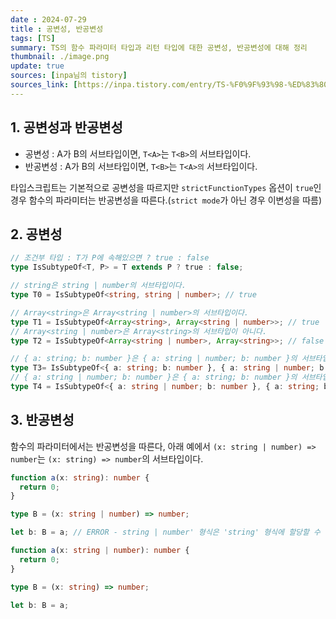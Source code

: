 ```yaml
---
date : 2024-07-29
title : 공변성, 반공변성
tags: [TS]
summary: TS의 함수 파라미터 타입과 리턴 타입에 대한 공변성, 반공변성에 대해 정리
thumbnail: ./image.png
update: true
sources: [inpa님의 tistory]
sources_link: [https://inpa.tistory.com/entry/TS-%F0%9F%93%98-%ED%83%80%EC%9E%85%EC%8A%A4%ED%81%AC%EB%A6%BD%ED%8A%B8-%EA%B3%B5%EB%B3%80%EC%84%B1-%EB%B0%98%EA%B3%B5%EB%B3%80%EC%84%B1-%F0%9F%92%A1-%ED%95%B5%EC%8B%AC-%EC%9D%B4%ED%95%B4%ED%95%98%EA%B8%B0#%EA%B3%B5%EB%B3%80%EC%84%B1covariance]
---
```


## 1. 공변성과 반공변성
- 공변성 : A가 B의 서브타입이면, `T<A>`는 `T<B>`의 서브타입이다.
- 반공변성 : A가 B의 서브타입이면, `T<B>`는 `T<A>의` 서브타입이다.

타입스크립트는 기본적으로 공변성을 따르지만 `strictFunctionTypes` 옵션이 `true`인 경우 함수의 파라미터는 반공변성을 따른다.(`strict mode`가 아닌 경우 이변성을 따름)

## 2. 공변성
```ts
// 조건부 타입 : T가 P에 속해있으면 ? true : false
type IsSubtypeOf<T, P> = T extends P ? true : false;

// string은 string | number의 서브타입이다.
type T0 = IsSubtypeOf<string, string | number>; // true

// Array<string>은 Array<string | number>의 서브타입이다.
type T1 = IsSubtypeOf<Array<string>, Array<string | number>>; // true
// Array<string | number>은 Array<string>의 서브타입이 아니다.
type T2 = IsSubtypeOf<Array<string | number>, Array<string>>; // false

// { a: string; b: number }은 { a: string | number; b: number }의 서브타입이다.
type T3= IsSubtypeOf<{ a: string; b: number }, { a: string | number; b: number }>; // true
// { a: string | number; b: number }은 { a: string; b: number }의 서브타입이 아니다.
type T4 = IsSubtypeOf<{ a: string | number; b: number }, { a: string; b: number }>; // false
```

## 3. 반공변성

함수의 파라미터에서는 반공변성을 따른다, 아래 예에서 `(x: string | number) => number`는 `(x: string) => number`의 서브타입이다.

```ts
function a(x: string): number {
  return 0;
}

type B = (x: string | number) => number;

let b: B = a; // ERROR - string | number' 형식은 'string' 형식에 할당할 수 없습니다,  'number' 형식은 'string' 형식에 할당할 수 없습니다.
```

```ts
function a(x: string | number): number {
  return 0;
}

type B = (x: string) => number;

let b: B = a;
```